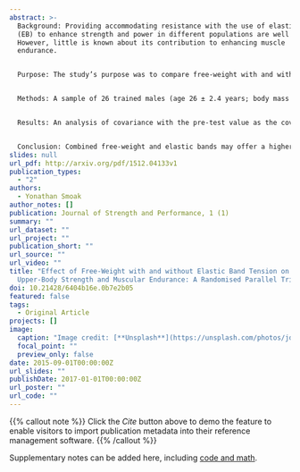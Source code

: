 ```yaml
---
abstract: >-
  Background: Providing accommodating resistance with the use of elastic bands
  (EB) to enhance strength and power in different populations are well studied.
  However, little is known about its contribution to enhancing muscle
  endurance. 


  Purpose: The study’s purpose was to compare free-weight with and without EB tension on upper-body maximal strength and strength-endurance in bench press (BP) exercise.


  Methods: A sample of 26 trained males (age 26 ± 2.4 years; body mass 73 ± 7.6 kg; stature 172 ± 5.8 cm) were randomly allocated to one of two parallel groups [CON (n = 13) or EXP (n = 13)] and completed 2 weekly BP sessions during a 12-week period. Training programmes were the same except that the EXP group executed the BP with 30% of the prescribed load arising from the utilisation of EB. BP one-repetition maximum (1RM) and maximum number of repetitions (MNR) to muscular fatigue were tested before and after the intervention. 


  Results: An analysis of covariance with the pre-test value as the covariate revealed that both CON and EXP groups exhibited improvement in maximal strength and muscular endurance. However, the EXP group experienced significantly larger improvements (1RM: CON=12%; EXP=14% / MNR: CON=7%; EXP=27%).


  Conclusion: Combined free-weight and elastic bands may offer a higher training stimulus than free-weight resistance to improve upper-body strength and muscular endurance in adult trained men.
slides: null
url_pdf: http://arxiv.org/pdf/1512.04133v1
publication_types:
  - "2"
authors:
  - Yonathan Smoak
author_notes: []
publication: Journal of Strength and Performance, 1 (1)
summary: ""
url_dataset: ""
url_project: ""
publication_short: ""
url_source: ""
url_video: ""
title: "Effect of Free-Weight with and without Elastic Band Tension on
  Upper-Body Strength and Muscular Endurance: A Randomised Parallel Trial"
doi: 10.21428/6404b16e.0b7e2b05
featured: false
tags:
  - Original Article
projects: []
image:
  caption: "Image credit: [**Unsplash**](https://unsplash.com/photos/jdD8gXaTZsc)"
  focal_point: ""
  preview_only: false
date: 2015-09-01T00:00:00Z
url_slides: ""
publishDate: 2017-01-01T00:00:00Z
url_poster: ""
url_code: ""
---
```


{{% callout note %}}
Click the _Cite_ button above to demo the feature to enable visitors to import publication metadata into their reference management software.
{{% /callout %}}

Supplementary notes can be added here, including [code and math](https://wowchemy.com/docs/content/writing-markdown-latex/).
